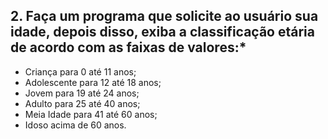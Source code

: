  ## 2. Faça um programa que solicite ao usuário sua idade, depois disso, exiba a classificação etária de acordo com as faixas de valores:*

* Criança para 0 até 11 anos;
* Adolescente para 12 até 18 anos;
* Jovem para 19 até 24 anos;
* Adulto para 25 até 40 anos;
* Meia Idade para 41 até 60 anos;
* Idoso acima de 60 anos.